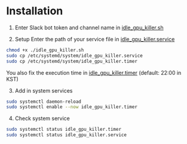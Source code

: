 # Installation

1. Enter Slack bot token and channel name in [idle_gpu_killer.sh](./idle_gpu_killer.sh)

2. Setup
Enter the path of your service file in [idle_gpu_killer.service](./idle_gpu_killer.service)
```bash
chmod +x ./idle_gpu_killer.sh
sudo cp /etc/systemd/system/idle_gpu_killer.service
sudo cp /etc/systemd/system/idle_gpu_killer.timer
```
You also fix the execution time in [idle_gpu_killer.timer](./idle_gpu_killer.timer) (default: 22:00 in KST)

3. Add in system services

```bash
sudo systemctl daemon-reload
sudo systemctl enable --now idle_gpu_killer.timer
```

4. Check system service

```bash
sudo systemctl status idle_gpu_killer.timer
sudo systemctl status idle_gpu_killer.service
```
